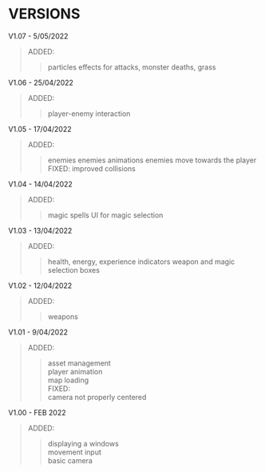 # VERSIONS
V1.07 - 5/05/2022
>ADDED:
>>particles effects for attacks, monster deaths, grass

V1.06 - 25/04/2022
>ADDED:
>>player-enemy interaction

V1.05 - 17/04/2022
>ADDED:
>>enemies
>>enemies animations
>>enemies move towards the player
>FIXED:
>>improved collisions

V1.04 - 14/04/2022
>ADDED:
>>magic spells
>>UI for magic selection

V1.03 - 13/04/2022
>ADDED:
>>health, energy, experience indicators
>>weapon and magic selection boxes

V1.02 - 12/04/2022
>ADDED:
>>weapons

V1.01 - 9/04/2022
>ADDED:  
>>asset management  
>>player animation  
>>map loading  
>FIXED:  
>>camera not properly centered  

V1.00 - FEB 2022
>ADDED:  
>>displaying a windows  
>>movement input  
>>basic camera  
